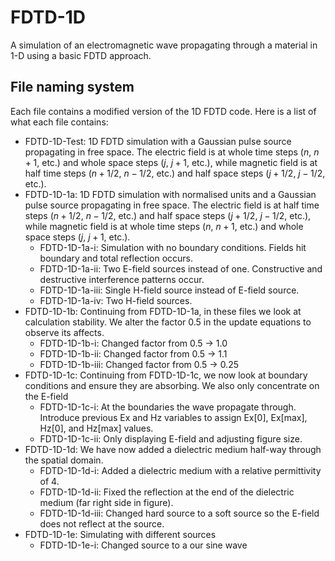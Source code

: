 # FDTD-1D
A simulation of an electromagnetic wave propagating through a material in 1-D using a basic FDTD approach.

## File naming system
Each file contains a modified version of the 1D FDTD code. Here is a list of what each file contains:
- FDTD-1D-Test: 1D FDTD simulation with a Gaussian pulse source propagating in free space. The electric field is at whole time steps ($n$, $n + 1$, etc.) and whole space steps ($j$, $j + 1$, etc.), while magnetic field is at half time steps ($n + 1/2$, $n - 1/2$, etc.) and half space steps ($j + 1/2$, $j - 1/2$, etc.).
- FDTD-1D-1a: 1D FDTD simulation with normalised units and a Gaussian pulse source propagating in free space. The electric field is at half time steps ($n + 1/2$, $n - 1/2$, etc.) and half space steps ($j + 1/2$, $j - 1/2$, etc.), while magnetic field is at whole time steps ($n$, $n + 1$, etc.) and whole space steps ($j$, $j + 1$, etc.).
    - FDTD-1D-1a-i: Simulation with no boundary conditions. Fields hit boundary and total reflection occurs.
    - FDTD-1D-1a-ii: Two E-field sources instead of one. Constructive and destructive interference patterns occur.
    - FDTD-1D-1a-iii: Single H-field source instead of E-field source.
    - FDTD-1D-1a-iv: Two H-field sources.
- FDTD-1D-1b: Continuing from FDTD-1D-1a, in these files we look at calculation stability. We alter the factor 0.5 in the update equations to observe its affects.
    - FDTD-1D-1b-i: Changed factor from 0.5 -> 1.0
    - FDTD-1D-1b-ii: Changed factor from 0.5 -> 1.1
    - FDTD-1D-1b-iii: Changed factor from 0.5 -> 0.25
- FDTD-1D-1c: Continuing from FDTD-1D-1c, we now look at boundary conditions and ensure they are absorbing. We also only concentrate on the E-field
    - FDTD-1D-1c-i: At the boundaries the wave propagate through. Introduce previous Ex and Hz variables to assign Ex[0], Ex[max], Hz[0], and Hz[max] values.
    - FDTD-1D-1c-ii: Only displaying E-field and adjusting figure size.
- FDTD-1D-1d: We have now added a dielectric medium half-way through the spatial domain.
    - FDTD-1D-1d-i: Added a dielectric medium with a relative permittivity of 4.
    - FDTD-1D-1d-ii: Fixed the reflection at the end of the dielectric medium (far right side in figure).
    - FDTD-1D-1d-iii: Changed hard source to a soft source so the E-field does not reflect at the source.
- FDTD-1D-1e: Simulating with different sources
    - FDTD-1D-1e-i: Changed source to a our sine wave
